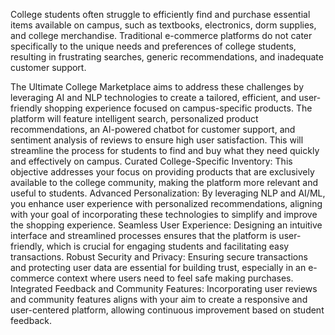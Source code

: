 College students often struggle to efficiently find and purchase essential items available on campus, such as textbooks, electronics, dorm supplies, and college merchandise. Traditional e-commerce platforms do not cater specifically to the unique needs and preferences of college students, resulting in frustrating searches, generic recommendations, and inadequate customer support.

The Ultimate College Marketplace aims to address these challenges by leveraging AI and NLP technologies to create a tailored, efficient, and user-friendly shopping experience focused on campus-specific products. The platform will feature intelligent search, personalized product recommendations, an AI-powered chatbot for customer support, and sentiment analysis of reviews to ensure high user satisfaction. This will streamline the process for students to find and buy what they need quickly and effectively on campus.
Curated College-Specific Inventory: This objective addresses your focus on providing products that are exclusively available to the college community, making the platform more relevant and useful to students.
Advanced Personalization: By leveraging NLP and AI/ML, you enhance user experience with personalized recommendations, aligning with your goal of incorporating these technologies to simplify and improve the shopping experience.
Seamless User Experience: Designing an intuitive interface and streamlined processes ensures that the platform is user-friendly, which is crucial for engaging students and facilitating easy transactions.
Robust Security and Privacy: Ensuring secure transactions and protecting user data are essential for building trust, especially in an e-commerce context where users need to feel safe making purchases.
Integrated Feedback and Community Features: Incorporating user reviews and community features aligns with your aim to create a responsive and user-centered platform, allowing continuous improvement based on student feedback.


